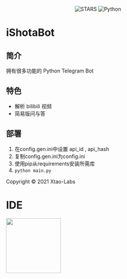<div align="center"> 

![STARS](https://img.shields.io/github/stars/Xtao-Labs/iShotaBot?color=yellow&label=Github%20Stars)
![Python](https://img.shields.io/badge/Python-3.9|3.8-blue)

</div>

# iShotaBot

## 简介

拥有很多功能的 Python Telegram Bot

## 特色

- 解析 bilibili 视频
- 简易版问与答
## 部署

1. 在config.gen.ini中设置 api_id , api_hash
2. 复制config.gen.ini为config.ini
3. 使用pip从requirements安装所需库
4. ```python main.py```


Copyright © 2021 Xtao-Labs

# IDE

<a href="https://www.jetbrains.com/?from=Bili-Everything-Info" target="_blank">
<img src="https://tva1.sinaimg.cn/large/008eGmZEly1gov9g3tzrnj30u00wj0tn.jpg" width="150"/>
</a>
